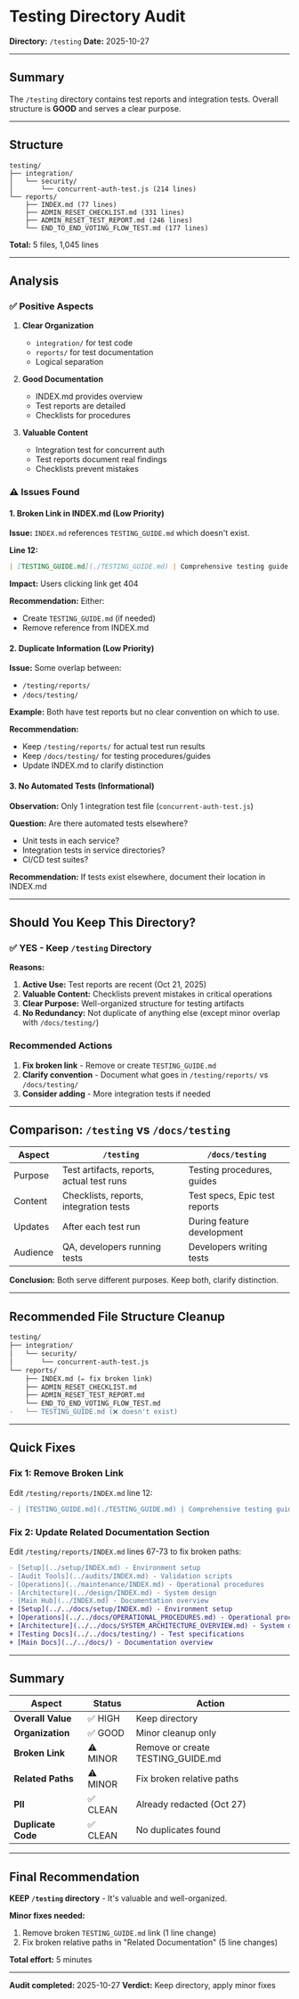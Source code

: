 # Testing Directory Audit

**Directory:** `/testing`
**Date:** 2025-10-27

---

## Summary

The `/testing` directory contains test reports and integration tests. Overall structure is **GOOD** and serves a clear purpose.

---

## Structure

```
testing/
├── integration/
│   └── security/
│       └── concurrent-auth-test.js (214 lines)
└── reports/
    ├── INDEX.md (77 lines)
    ├── ADMIN_RESET_CHECKLIST.md (331 lines)
    ├── ADMIN_RESET_TEST_REPORT.md (246 lines)
    └── END_TO_END_VOTING_FLOW_TEST.md (177 lines)
```

**Total:** 5 files, 1,045 lines

---

## Analysis

### ✅ Positive Aspects

1. **Clear Organization**
   - `integration/` for test code
   - `reports/` for test documentation
   - Logical separation

2. **Good Documentation**
   - INDEX.md provides overview
   - Test reports are detailed
   - Checklists for procedures

3. **Valuable Content**
   - Integration test for concurrent auth
   - Test reports document real findings
   - Checklists prevent mistakes

### ⚠️ Issues Found

#### 1. **Broken Link in INDEX.md** (Low Priority)

**Issue:** `INDEX.md` references `TESTING_GUIDE.md` which doesn't exist.

**Line 12:**
```markdown
| [TESTING_GUIDE.md](./TESTING_GUIDE.md) | Comprehensive testing guide and procedures | ✅ Current |
```

**Impact:** Users clicking link get 404

**Recommendation:** Either:
- Create `TESTING_GUIDE.md` (if needed)
- Remove reference from INDEX.md

#### 2. **Duplicate Information** (Low Priority)

**Issue:** Some overlap between:
- `/testing/reports/` 
- `/docs/testing/`

**Example:** Both have test reports but no clear convention on which to use.

**Recommendation:** 
- Keep `/testing/reports/` for actual test run results
- Keep `/docs/testing/` for testing procedures/guides
- Update INDEX.md to clarify distinction

#### 3. **No Automated Tests** (Informational)

**Observation:** Only 1 integration test file (`concurrent-auth-test.js`)

**Question:** Are there automated tests elsewhere?
- Unit tests in each service?
- Integration tests in service directories?
- CI/CD test suites?

**Recommendation:** If tests exist elsewhere, document their location in INDEX.md

---

## Should You Keep This Directory?

### ✅ YES - Keep `/testing` Directory

**Reasons:**
1. **Active Use:** Test reports are recent (Oct 21, 2025)
2. **Valuable Content:** Checklists prevent mistakes in critical operations
3. **Clear Purpose:** Well-organized structure for testing artifacts
4. **No Redundancy:** Not duplicate of anything else (except minor overlap with `/docs/testing/`)

### Recommended Actions

1. **Fix broken link** - Remove or create `TESTING_GUIDE.md`
2. **Clarify convention** - Document what goes in `/testing/reports/` vs `/docs/testing/`
3. **Consider adding** - More integration tests if needed

---

## Comparison: `/testing` vs `/docs/testing`

| Aspect | `/testing` | `/docs/testing` |
|--------|-----------|----------------|
| Purpose | Test artifacts, reports, actual test runs | Testing procedures, guides |
| Content | Checklists, reports, integration tests | Test specs, Epic test reports |
| Updates | After each test run | During feature development |
| Audience | QA, developers running tests | Developers writing tests |

**Conclusion:** Both serve different purposes. Keep both, clarify distinction.

---

## Recommended File Structure Cleanup

```diff
testing/
├── integration/
│   └── security/
│       └── concurrent-auth-test.js
└── reports/
    ├── INDEX.md (✏️ fix broken link)
    ├── ADMIN_RESET_CHECKLIST.md
    ├── ADMIN_RESET_TEST_REPORT.md
    └── END_TO_END_VOTING_FLOW_TEST.md
-   └── TESTING_GUIDE.md (❌ doesn't exist)
```

---

## Quick Fixes

### Fix 1: Remove Broken Link

Edit `/testing/reports/INDEX.md` line 12:

```diff
- | [TESTING_GUIDE.md](./TESTING_GUIDE.md) | Comprehensive testing guide and procedures | ✅ Current |
```

### Fix 2: Update Related Documentation Section

Edit `/testing/reports/INDEX.md` lines 67-73 to fix broken paths:

```diff
- [Setup](../setup/INDEX.md) - Environment setup
- [Audit Tools](../audits/INDEX.md) - Validation scripts
- [Operations](../maintenance/INDEX.md) - Operational procedures
- [Architecture](../design/INDEX.md) - System design
- [Main Hub](../INDEX.md) - Documentation overview
+ [Setup](../../docs/setup/INDEX.md) - Environment setup
+ [Operations](../../docs/OPERATIONAL_PROCEDURES.md) - Operational procedures
+ [Architecture](../../docs/SYSTEM_ARCHITECTURE_OVERVIEW.md) - System design
+ [Testing Docs](../../docs/testing/) - Test specifications
+ [Main Docs](../../docs/) - Documentation overview
```

---

## Summary

| Aspect | Status | Action |
|--------|--------|--------|
| **Overall Value** | ✅ HIGH | Keep directory |
| **Organization** | ✅ GOOD | Minor cleanup only |
| **Broken Link** | ⚠️ MINOR | Remove or create TESTING_GUIDE.md |
| **Related Paths** | ⚠️ MINOR | Fix broken relative paths |
| **PII** | ✅ CLEAN | Already redacted (Oct 27) |
| **Duplicate Code** | ✅ CLEAN | No duplicates found |

---

## Final Recommendation

**KEEP `/testing` directory** - It's valuable and well-organized.

**Minor fixes needed:**
1. Remove broken `TESTING_GUIDE.md` link (1 line change)
2. Fix broken relative paths in "Related Documentation" (5 line changes)

**Total effort:** 5 minutes

---

**Audit completed:** 2025-10-27
**Verdict:** Keep directory, apply minor fixes
